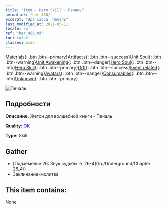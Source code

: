 ```yaml
---
title: "Item - Hero Skill - Печаль"
permalink: /her_458/
excerpt: "Эра хаоса  Печаль"
last_modified_at: 2021-05-11
locale: ru
ref: "her_458.md"
toc: false
classes: wide
---
```

 [Materials](/ItemsRU/){: .btn .btn--primary}[Artifacts](/ItemsRU/Artifacts/){: .btn .btn--success}[Unit Soul](/ItemsRU/UnitSoul/){: .btn .btn--warning}[Unit Awakening](/ItemsRU/UnitAwakening/){: .btn .btn--danger}[Hero Soul](/ItemsRU/HeroSoul/){: .btn .btn--info}[Hero Skill](/ItemsRU/HeroSkill/){: .btn .btn--primary}[Gift](/ItemsRU/Gift/){: .btn .btn--success}[Event related](/ItemsRU/Events/){: .btn .btn--warning}[Avatars](/ItemsRU/Avatars/){: .btn .btn--danger}[Consumables](/ItemsRU/Consumables/){: .btn .btn--info}[Unknown](/ItemsRU/Unknown/){: .btn .btn--primary}

 ![Печаль](/images/t/ps_beitongyujue.png)

## Подробности
 **Описание:** Жетон для волшебной книги - Печаль

 **Quality:** <span style="color: #0000CD">OK</span>

 **Type:** Skill

## Gather

*    [Подземелье 26: Звук судьбы -> 26-4](/ru/Underground/Chapter 26_4/) 
*    Заклинание-молитва 

## This item contains:

  None

